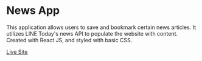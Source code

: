 # News App

This application allows users to save and bookmark certain news articles. It utilizes LINE Today's news API to populate the website with content. Created with React JS, and styled with basic CSS. 

[Live Site](https://line-news-app.herokuapp.com/)

